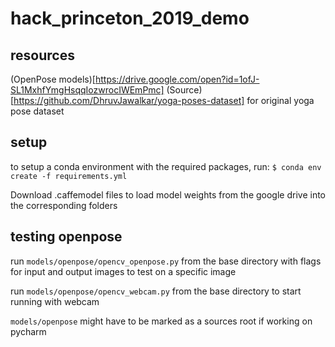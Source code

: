 # hack_princeton_2019_demo

## resources

(OpenPose models)[https://drive.google.com/open?id=1ofJ-SL1MxhfYmgHsqqIozwrocIWEmPmc]
(Source)[https://github.com/DhruvJawalkar/yoga-poses-dataset] for original yoga pose dataset


## setup

to setup a conda environment with the required packages, run:
```$ conda env create -f requirements.yml```

Download .caffemodel files to load model weights from the google drive into the corresponding folders

## testing openpose

run `models/openpose/opencv_openpose.py` from the base directory with flags for input and output images to test on a specific image

run `models/openpose/opencv_webcam.py` from the base directory to start running with webcam

`models/openpose` might have to be marked as a sources root if working on pycharm
